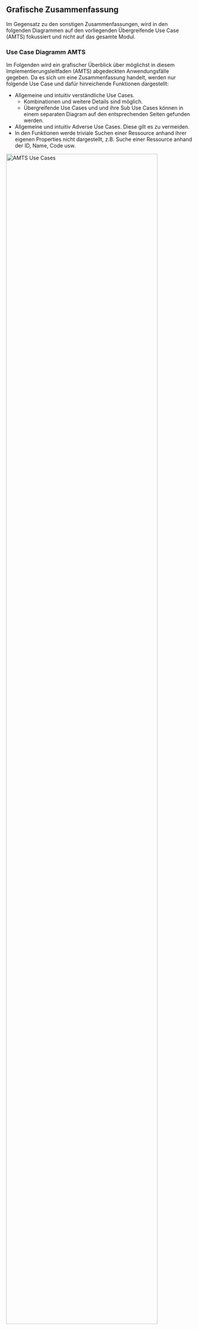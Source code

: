 ## Grafische Zusammenfassung
Im Gegensatz zu den sonstigen Zusammenfassungen, wird in den folgenden Diagrammen auf den vorliegenden Übergreifende Use Case (AMTS) fokussiert und nicht auf das gesamte Modul.

### Use Case Diagramm AMTS

Im Folgenden wird ein grafischer Überblick über möglichst in diesem Implementierungsleitfaden (AMTS) abgedeckten Anwendungsfälle gegeben.
Da es sich um eine Zusammenfassung handelt, werden nur folgende Use Case und dafür hinreichende Funktionen dargestellt:
* Allgemeine und intuitiv verständliche Use Cases.
  * Kombinationen und weitere Details sind möglich.
  * Übergreifende Use Cases und und ihre Sub Use Cases können in einem separaten Diagram auf den entsprechenden Seiten gefunden werden.
* Allgemeine und intuitiv Adverse Use Cases. Diese gilt es zu vermeiden.
* In den Funktionen werde triviale Suchen einer Ressource anhand ihrer eigenen Properties nicht dargestellt, z.B. Suche einer Ressource anhand der ID, Name, Code usw.

<img src="https://raw.githubusercontent.com/gematik/spec-ISiK-Medikation/rc/main-stufe-4/Material/images/diagrams/amts_usecases.svg" alt="AMTS Use Cases" width="90%"/>

**Anwendungsfälle AMTS**


### Interaktionen In der Versorgung

Im Folgenden ist ein beispielhafter Versorgungsprozess aus dem [Auszug des IOP-Arbeitskreises](https://simplifier.net/guide/isik-medikation-v4/ImplementationGuide-markdown-UebergreifendeUseCases-AMTS#Anhang-I-Auszug) dargestellt, welcher der Erarbeitung diese Implementierungsleitfadens zugrunde lag. Weitere Prozesse und Details finden sich im [Anhang](https://simplifier.net/guide/isik-medikation-v4/ImplementationGuide-markdown-UebergreifendeUseCases-AMTS#Anhang-I-Auszug).

<img src="https://raw.githubusercontent.com/gematik/spec-ISiK-Medikation/rc/main-stufe-4/Material/images/AMTS_AuszugAK/Versorgungsprozess2.jpg" alt="Sturz mit stationärer Behandlung und hausärztlicher Weiterbehandlung" width="90%"/>

**Beispielprozess: Sturz mit stationärer Behandlung und hausärztlicher Weiterbehandlung**


### Ressourcen Diagramm AMTS

Im Folgenden wird ein grafischer Überblick über alle für diesen Übergreifenden Use Case (AMTS) profilierten Ressourcen gegeben.
Da es sich um eine Zusammenfassung handelt, werden nur folgende Profile und Felder dargestellt:
* Profile und Extension, die spezielle für AMTS profiliert wurden.
* Profile und Extension, die für AMTS zwingend benötigt werden. In vereinfachter Form, mit Verweis auf den Ursprung.
* Felder, mit besonderer Relevanz, die unterstützt werden MÜSSEN (Must Support).
* * Datentypen, die im ISiK-Kontext entstanden, festgelegt oder eingeschränkt wurden, sind als **Fett** gekennzeichnet.
* Die Elemente (Unterfelder) haben, die unterstützt werden MÜSSEN (Must Support).
* Nur Unter-Elemente (MS) bis zu ersten Tiefe, abhängig von Umfang und Systematik. D.h. Keine bedingten Wiederholungen (repeat) oder Rekursionen (part-of).

<img src="https://raw.githubusercontent.com/gematik/spec-ISiK-Medikation/rc/main-stufe-4/Material/images/diagrams/amts_resourcediagram.svg" alt="AMTS Ressourcendiagramm" width="90%"/>

**Ressourcendiagramm AMTS**

### Informationsmodelle AMTS

<img src="https://raw.githubusercontent.com/gematik/spec-ISiK-Medikation/rc/main-stufe-4/Material/images/diagrams/amts_infomodel_med.svg" alt="Infomodell AMTS aus Perspektive der Medikation" width="90%"/>

**Infomodell AMTS aus Perspektive der Medikation**


<img src="https://raw.githubusercontent.com/gematik/spec-ISiK-Medikation/rc/main-stufe-4/Material/images/diagrams/amts_infomodel_basis.svg" alt="Infomodell AMTS mit relevanten Basisinformation" width="90%"/>

**Infomodell AMTS mit relevanten Basisinformation**


<img src="https://raw.githubusercontent.com/gematik/spec-ISiK-Medikation/rc/main-stufe-4/Material/images/diagrams/amts_infomodel_labvit.svg" alt="Infomodell AMTS mit relevanten Labor- und Vitalinformationen" width="90%"/>

**Infomodell AMTS mit relevanten Labor- und Vitalinformationen**


### Interaktionen im Rahmen AMTS

Im Folgenden sind exemplarisch die Interaktionen für einen AMTS Pull und -Push im Sinne eines Businessprozesses modelliert.

<img src="https://raw.githubusercontent.com/gematik/spec-ISiK-Medikation/rc/main-stufe-4/Material/images/diagrams/AMTS_pull.svg" class="center" alt="AMTS Pull" width="90%"/>

**AMTS Pull**


<img src="https://raw.githubusercontent.com/gematik/spec-ISiK-Medikation/rc/main-stufe-4/Material/images/diagrams/AMTS_push.svg" class="center" alt="AMTS Push" width="90%"/>

**AMTS Push**
